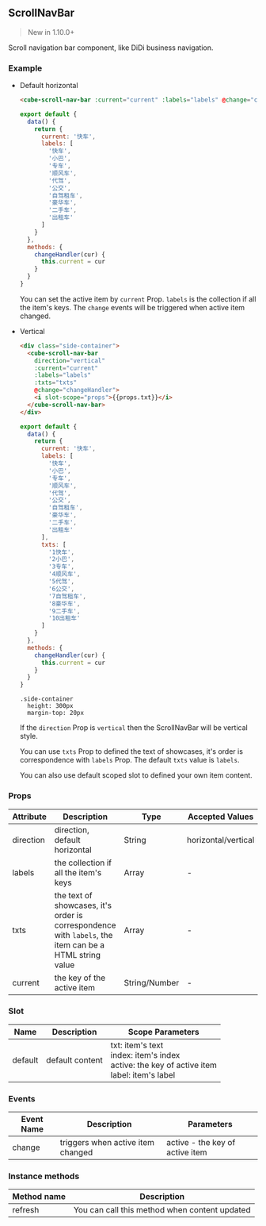 ## ScrollNavBar

> New in 1.10.0+

Scroll navigation bar component, like DiDi business navigation.

### Example

- Default horizontal

  ```html
  <cube-scroll-nav-bar :current="current" :labels="labels" @change="changeHandler" />
  ```
  ```js
  export default {
    data() {
      return {
        current: '快车',
        labels: [
          '快车',
          '小巴',
          '专车',
          '顺风车',
          '代驾',
          '公交',
          '自驾租车',
          '豪华车',
          '二手车',
          '出租车'
        ]
      }
    },
    methods: {
      changeHandler(cur) {
        this.current = cur
      }
    }
  }
  ```

  You can set the active item by `current` Prop. `labels` is the collection if all the item's keys. The `change` events will be triggered when active item changed.

- Vertical

  ```html
  <div class="side-container">
    <cube-scroll-nav-bar
      direction="vertical"
      :current="current"
      :labels="labels"
      :txts="txts"
      @change="changeHandler">
      <i slot-scope="props">{{props.txt}}</i>
    </cube-scroll-nav-bar>
  </div>
  ```
  ```js
  export default {
    data() {
      return {
        current: '快车',
        labels: [
          '快车',
          '小巴',
          '专车',
          '顺风车',
          '代驾',
          '公交',
          '自驾租车',
          '豪华车',
          '二手车',
          '出租车'
        ],
        txts: [
          '1快车',
          '2小巴',
          '3专车',
          '4顺风车',
          '5代驾',
          '6公交',
          '7自驾租车',
          '8豪华车',
          '9二手车',
          '10出租车'
        ]
      }
    },
    methods: {
      changeHandler(cur) {
        this.current = cur
      }
    }
  }
  ```
  ```stylus
  .side-container
    height: 300px
    margin-top: 20px
  ```

  If the `direction` Prop is `vertical` then the ScrollNavBar will be vertical style.

  You can use `txts` Prop to defined the text of showcases, it's order is correspondence with `labels` Prop. The default `txts` value is `labels`.

  You can also use default scoped slot to defined your own item content.

### Props

| Attribute | Description | Type | Accepted Values | Default |
| - | - | - | - | - |
| direction | direction, default horizontal | String | horizontal/vertical | horizontal |
| labels | the collection if all the item's keys | Array | - | [] |
| txts | the text of showcases, it's order is correspondence with `labels`, the item can be a HTML string value | Array | - | default equals to `labels` Prop |
| current | the key of the active item | String/Number | - | '' |

### Slot

| Name | Description | Scope Parameters |
| - | - | - |
| default | default content | txt: item's text<br>index: item's index<br>active: the key of active item<br>label: item's label |

### Events

| Event Name | Description | Parameters |
| - | - | - |
| change | triggers when active item changed | active - the key of active item |

### Instance methods

| Method name | Description |
| - | - |
| refresh | You can call this method when content updated |

